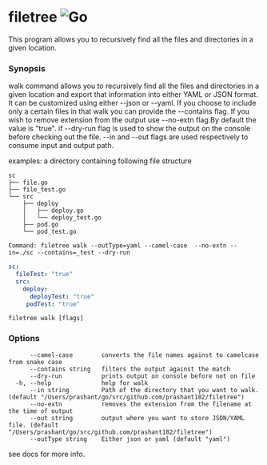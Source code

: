 # filetree ![Go](https://github.com/prashant182/filetree/workflows/Go/badge.svg)

This program allows you to recursively find all the files and directories in a given location.

### Synopsis

walk command allows you to recursively find all the files and directories in a given location 
and export that information into either YAML or JSON format. It can be customized using either --json or --yaml. 
If you choose to include only a certain files in that walk you can provide the --contains flag. 
If you wish to remove extension from the output use --no-extn flag.By default the value is "true". 
if --dry-run flag is used to show the output on the console before checking out the file. 
--in and --out flags are used respectively to consume input and output path.


examples:
a directory containing following file structure
```
sc
├── file.go
├── file_test.go
└── src
    ├── deploy
    │   ├── deploy.go
    │   └── deploy_test.go
    ├── pod.go
    └── pod_test.go
```

`Command: filetree walk --outType=yaml --camel-case  --no-extn --in=./sc --contains=_test --dry-run`
```yaml
sc:
  fileTest: "true"
  src:
    deploy:
      deployTest: "true"
     podTest: "true"
```


```
filetree walk [flags]
```

### Options

```
      --camel-case        converts the file names against to camelcase from snake case
      --contains string   filters the output against the match
      --dry-run           prints output on console before not on file
  -h, --help              help for walk
      --in string         Path of the directory that you want to walk. (default "/Users/prashant/go/src/github.com/prashant182/filetree")
      --no-extn           removes the extension from the filename at the time of output
      --out string        output where you want to store JSON/YAML file. (default "/Users/prashant/go/src/github.com/prashant182/filetree")
      --outType string    Either json or yaml (default "yaml")
```
see docs for more info. 